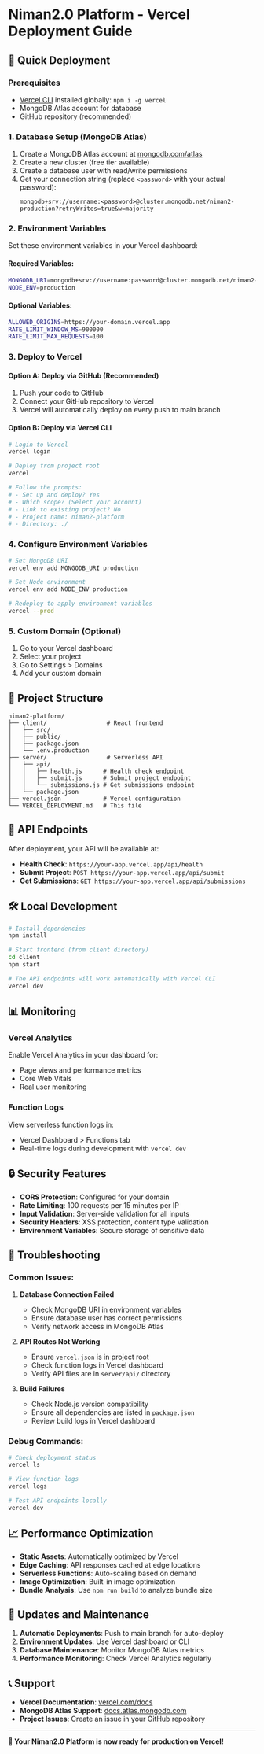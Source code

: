 # Niman2.0 Platform - Vercel Deployment Guide

## 🚀 Quick Deployment

### Prerequisites
- [Vercel CLI](https://vercel.com/cli) installed globally: `npm i -g vercel`
- MongoDB Atlas account for database
- GitHub repository (recommended)

### 1. Database Setup (MongoDB Atlas)

1. Create a MongoDB Atlas account at [mongodb.com/atlas](https://www.mongodb.com/atlas)
2. Create a new cluster (free tier available)
3. Create a database user with read/write permissions
4. Get your connection string (replace `<password>` with your actual password):
   ```
   mongodb+srv://username:<password>@cluster.mongodb.net/niman2-production?retryWrites=true&w=majority
   ```

### 2. Environment Variables

Set these environment variables in your Vercel dashboard:

#### Required Variables:
```bash
MONGODB_URI=mongodb+srv://username:password@cluster.mongodb.net/niman2-production?retryWrites=true&w=majority
NODE_ENV=production
```

#### Optional Variables:
```bash
ALLOWED_ORIGINS=https://your-domain.vercel.app
RATE_LIMIT_WINDOW_MS=900000
RATE_LIMIT_MAX_REQUESTS=100
```

### 3. Deploy to Vercel

#### Option A: Deploy via GitHub (Recommended)

1. Push your code to GitHub
2. Connect your GitHub repository to Vercel
3. Vercel will automatically deploy on every push to main branch

#### Option B: Deploy via Vercel CLI

```bash
# Login to Vercel
vercel login

# Deploy from project root
vercel

# Follow the prompts:
# - Set up and deploy? Yes
# - Which scope? (Select your account)
# - Link to existing project? No
# - Project name: niman2-platform
# - Directory: ./
```

### 4. Configure Environment Variables

```bash
# Set MongoDB URI
vercel env add MONGODB_URI production

# Set Node environment
vercel env add NODE_ENV production

# Redeploy to apply environment variables
vercel --prod
```

### 5. Custom Domain (Optional)

1. Go to your Vercel dashboard
2. Select your project
3. Go to Settings > Domains
4. Add your custom domain

## 📁 Project Structure

```
niman2-platform/
├── client/                 # React frontend
│   ├── src/
│   ├── public/
│   ├── package.json
│   └── .env.production
├── server/                 # Serverless API
│   ├── api/
│   │   ├── health.js      # Health check endpoint
│   │   ├── submit.js      # Submit project endpoint
│   │   └── submissions.js # Get submissions endpoint
│   └── package.json
├── vercel.json            # Vercel configuration
└── VERCEL_DEPLOYMENT.md   # This file
```

## 🔧 API Endpoints

After deployment, your API will be available at:

- **Health Check**: `https://your-app.vercel.app/api/health`
- **Submit Project**: `POST https://your-app.vercel.app/api/submit`
- **Get Submissions**: `GET https://your-app.vercel.app/api/submissions`

## 🛠 Local Development

```bash
# Install dependencies
npm install

# Start frontend (from client directory)
cd client
npm start

# The API endpoints will work automatically with Vercel CLI
vercel dev
```

## 📊 Monitoring

### Vercel Analytics
Enable Vercel Analytics in your dashboard for:
- Page views and performance metrics
- Core Web Vitals
- Real user monitoring

### Function Logs
View serverless function logs in:
- Vercel Dashboard > Functions tab
- Real-time logs during development with `vercel dev`

## 🔒 Security Features

- **CORS Protection**: Configured for your domain
- **Rate Limiting**: 100 requests per 15 minutes per IP
- **Input Validation**: Server-side validation for all inputs
- **Security Headers**: XSS protection, content type validation
- **Environment Variables**: Secure storage of sensitive data

## 🚨 Troubleshooting

### Common Issues:

1. **Database Connection Failed**
   - Check MongoDB URI in environment variables
   - Ensure database user has correct permissions
   - Verify network access in MongoDB Atlas

2. **API Routes Not Working**
   - Ensure `vercel.json` is in project root
   - Check function logs in Vercel dashboard
   - Verify API files are in `server/api/` directory

3. **Build Failures**
   - Check Node.js version compatibility
   - Ensure all dependencies are listed in `package.json`
   - Review build logs in Vercel dashboard

### Debug Commands:

```bash
# Check deployment status
vercel ls

# View function logs
vercel logs

# Test API endpoints locally
vercel dev
```

## 📈 Performance Optimization

- **Static Assets**: Automatically optimized by Vercel
- **Edge Caching**: API responses cached at edge locations
- **Serverless Functions**: Auto-scaling based on demand
- **Image Optimization**: Built-in image optimization
- **Bundle Analysis**: Use `npm run build` to analyze bundle size

## 🔄 Updates and Maintenance

1. **Automatic Deployments**: Push to main branch for auto-deploy
2. **Environment Updates**: Use Vercel dashboard or CLI
3. **Database Maintenance**: Monitor MongoDB Atlas metrics
4. **Performance Monitoring**: Check Vercel Analytics regularly

## 📞 Support

- **Vercel Documentation**: [vercel.com/docs](https://vercel.com/docs)
- **MongoDB Atlas Support**: [docs.atlas.mongodb.com](https://docs.atlas.mongodb.com)
- **Project Issues**: Create an issue in your GitHub repository

---

**🎉 Your Niman2.0 Platform is now ready for production on Vercel!**
